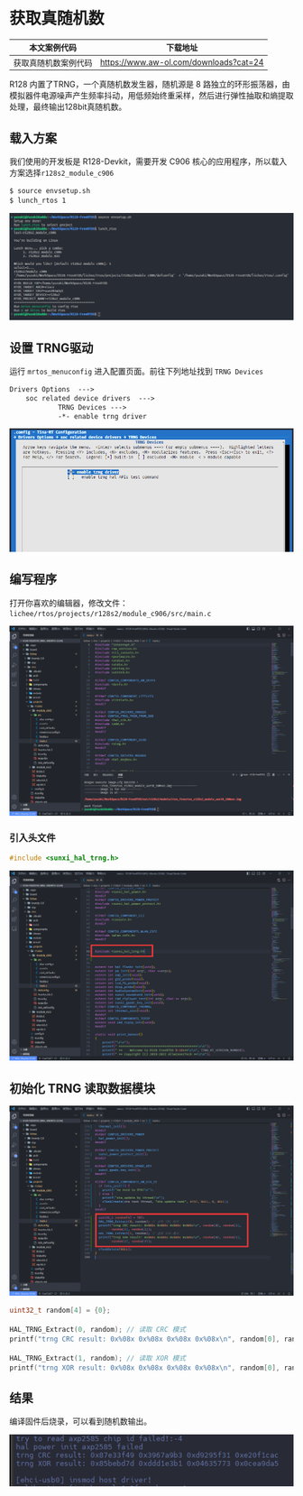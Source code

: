 # 获取真随机数

| 本文案例代码 | 下载地址 |
| ---------------------- | -------------------------------------- |
| 获取真随机数案例代码 | https://www.aw-ol.com/downloads?cat=24 |

R128 内置了TRNG，一个真随机数发生器，随机源是 8 路独立的环形振荡器，由模拟器件电源噪声产生频率抖动，用低频始终重采样，然后进行弹性抽取和熵提取处理，最终输出128bit真随机数。

## 载入方案

我们使用的开发板是 R128-Devkit，需要开发 C906 核心的应用程序，所以载入方案选择`r128s2_module_c906`

```bash
$ source envsetup.sh 
$ lunch_rtos 1
```

![image-20230802110150203](assets/post/trand/image-20230802110150203.png)

## 设置 TRNG驱动

运行 `mrtos_menuconfig` 进入配置页面。前往下列地址找到 `TRNG Devices` 

```
Drivers Options  --->
    soc related device drivers  --->
        	TRNG Devices --->
        	-*- enable trng driver
```



![image-20230804153240015](assets/post/trand/image-20230804153240015.png)

## 编写程序

打开你喜欢的编辑器，修改文件：`lichee/rtos/projects/r128s2/module_c906/src/main.c`

![image-20230803112142315](assets/post/trand/image-20230803112142315.png)

### 引入头文件

```c
#include <sunxi_hal_trng.h>
```

![image-20230804153100526](assets/post/trand/image-20230804153100526.png)

## 初始化 TRNG 读取数据模块

![image-20230804153618920](assets/post/trand/image-20230804153618920.png)

```c
uint32_t random[4] = {0};

HAL_TRNG_Extract(0, random); // 读取 CRC 模式
printf("trng CRC result: 0x%08x 0x%08x 0x%08x 0x%08x\n", random[0], random[1], random[2], random[3]);

HAL_TRNG_Extract(1, random); // 读取 XOR 模式
printf("trng XOR result: 0x%08x 0x%08x 0x%08x 0x%08x\n", random[0], random[1], random[2], random[3]);
```

## 结果

编译固件后烧录，可以看到随机数输出。

![image-20230804154607898](assets/post/trand/image-20230804154607898.png)